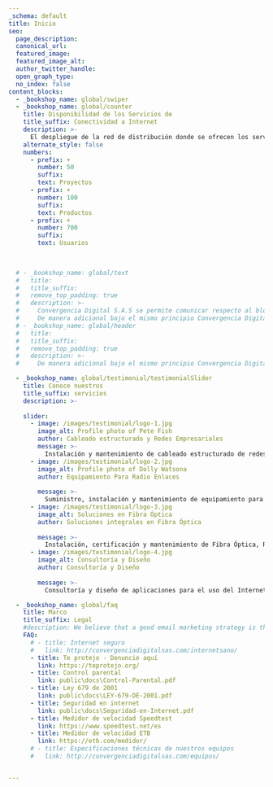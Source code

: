 ```yaml
---
_schema: default
title: Inicio
seo:
  page_description:
  canonical_url:
  featured_image:
  featured_image_alt:
  author_twitter_handle:
  open_graph_type:
  no_index: false
content_blocks:
  - _bookshop_name: global/swiper
  - _bookshop_name: global/counter
    title: Disponibilidad de los Servicios de 
    title_suffix: Conectividad a Internet
    description: >-
      El despliegue de la red de distribución donde se ofrecen los servicios de conectividad a Internet por parte de Convergencia Digital esta basado en tecnología Wi-Fi de largo alcance por lo que la disponibilidad del servicio es del 99,6%.
    alternate_style: false
    numbers:
      - prefix: +
        number: 50
        suffix: 
        text: Proyectos
      - prefix: +
        number: 100
        suffix:
        text: Productos
      - prefix: +
        number: 700
        suffix: 
        text: Usuarios
 
  

  # - _bookshop_name: global/text
  #   title: 
  #   title_suffix: 
  #   remove_top_padding: true
  #   description: >-
  #     Convergencia Digital S.A.S se permite comunicar respecto al bloqueo de contenidos, que NO se realiza por ningún motivo guardando el principio de neutralidad en la prestación del servicio, salvo aquellos que por disposición legal se deba realizar (contenido de pornografía infantil con base en la ley 679 de 2001), sin el consentimiento expreso del usuario.
  #     De manera adicional bajo el mismo principio Convergencia Digital S.A.S realiza practicas de gestión de trafico Razonables y no discriminatorias respecto a otros proveedores de servicio, contenidos o protocolos de red específicos.
  # - _bookshop_name: global/header
  #   title: 
  #   title_suffix: 
  #   remove_top_padding: true
  #   description: >-
  #     De manera adicional bajo el mismo principio Convergencia Digital S.A.S realiza practicas de gestión de trafico Razonables y no discriminatorias respecto a otros proveedores de servicio, contenidos o protocolos de red específicos.

  - _bookshop_name: global/testimonial/testimonialSlider
    title: Conoce nuestros 
    title_suffix: servicios
    description: >-
      
    slider:
      - image: /images/testimonial/logo-1.jpg
        image_alt: Profile photo of Pete Fish
        author: Cableado estructurado y Redes Empresariales
        message: >-
          Instalación y mantenimiento de cableado estructurado de redes de telecomunicaciones y de redes empresariales. Instalación y gestión de zonas Wi-fi.
      - image: /images/testimonial/logo-2.jpg
        image_alt: Profile photo of Dolly Watsona
        author: Equipamiento Para Radio Enlaces
        
        message: >-
          Suministro, instalación y mantenimiento de equipamiento para el radio enlace PtP y PtMP aplicado tanto a proyectos corporativos, como gubernamentales.
      - image: /images/testimonial/logo-3.jpg
        image_alt: Soluciones en Fibra Óptica
        author: Soluciones integrales en Fibra Óptica
         
        message: >-
          Instalación, certificación y mantenimiento de Fibra Óptica, Red Óptica Pasiva con Capacidad de Gigabit y Red de Actividad en Nodo (GPON/AON)
      - image: /images/testimonial/logo-4.jpg
        image_alt: Consultoría y Diseño
        author: Consultoría y Diseño
         
        message: >-
          Consultoría y diseño de aplicaciones para el uso del Internet de las cosas en proyectos de domótica e inmótica, ahorro energético, seguridad y accesibilidad para casas Inteligentes.

  - _bookshop_name: global/faq
    title: Marco
    title_suffix: Legal
    #description: We believe that a good email marketing strategy is the key to growth. So we’re helping you grow your business with tools and resources that make email marketing easy.
    FAQ:
      # - title: Internet seguro
      #   link: http://convergenciadigitalsas.com/internetsano/
      - title: Te protejo - Denuncie aquí
        link: https://teprotejo.org/
      - title: Control parental
        link: public\docs\Control-Parental.pdf
      - title: Ley 679 de 2001
        link: public\docs\LEY-679-DE-2001.pdf
      - title: Seguridad en internet
        link: public\docs\Seguridad-en-Internet.pdf
      - title: Medidor de velocidad Speedtest
        link: https://www.speedtest.net/es
      - title: Medidor de velocidad ETB
        link: https://etb.com/medidor/
      # - title: Especificaciones técnicas de nuestros equipos
      #   link: http://convergenciadigitalsas.com/equipos/


---
```

